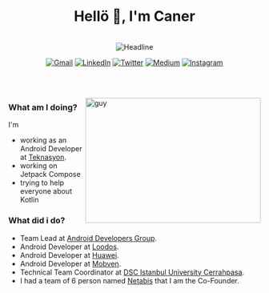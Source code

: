 <h1 align="center">Hellö 🥳, I'm Caner</h1>

<br/>

<div align=center>
  <img src="https://readme-typing-svg.herokuapp.com?font=Poppins&weight=700&size=40&duration=3000&pause=1000&color=288C36&center=true&vCenter=true&width=800&height=100&lines=I'am+an+Android+Developer;I'am+an+Android+Instructor" alt="Headline" />
</div>

<p align="center">
  <a href="mailto:cnrture@gmail.com"><img src="https://img.icons8.com/bubbles/75/000000/gmail.png" alt="Gmail"/></a>
  <a href="https://www.linkedin.com/in/cnrture/"><img src="https://img.icons8.com/bubbles/75/000000/linkedin.png" alt="LinkedIn"/></a>
  <a href="https://twitter.com/yerfizikci"><img src="https://img.icons8.com/bubbles/75/000000/twitter-circled.png" alt="Twitter"/></a>
  <a href="https://medium.com/@cnrture"><img src="https://img.icons8.com/bubbles/75/000000/medium-new.png" alt="Medium"/></a>
  <a href="https://www.instagram.com/cnrture/"><img src="https://img.icons8.com/bubbles/75/000000/instagram-new--v2.png" alt="Instagram"/></a>
</p>

<br/>
<br/>

<img align="right" height="250" alt="guy" width="350" src="https://i.pinimg.com/originals/e4/26/70/e426702edf874b181aced1e2fa5c6cde.gif" /> </a>

<h3 align="left">What am I doing?</h3>

I'm
* working as an Android Developer at [Teknasyon](https://teknasyon.com/).
* working on Jetpack Compose
* trying to help everyone about Kotlin

<h3 align="left">What did i do?</h3>

* Team Lead at [Android Developers Group](https://www.linkedin.com/company/android-student-club/).
* Android Developer at [Loodos](https://www.loodos.com.tr/).
* Android Developer at [Huawei](https://www.huawei.com/).
* Android Developer at [Mobven](https://www.mobven.com/).
* Technical Team Coordinator at [DSC Istanbul University Cerrahpasa](https://www.linkedin.com/company/dsciuc).
* I had a team of 6 person named [Netabis](https://play.google.com/store/apps/dev?id=9166779984501256088) that I am the Co-Founder.
